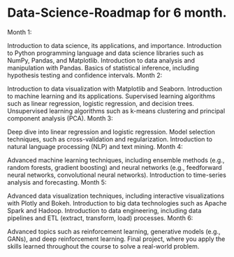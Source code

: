 # Data-Science-Roadmap for 6 month.
Month 1:

Introduction to data science, its applications, and importance.
Introduction to Python programming language and data science libraries such as NumPy, Pandas, and Matplotlib.
Introduction to data analysis and manipulation with Pandas.
Basics of statistical inference, including hypothesis testing and confidence intervals.
Month 2:

Introduction to data visualization with Matplotlib and Seaborn.
Introduction to machine learning and its applications.
Supervised learning algorithms such as linear regression, logistic regression, and decision trees.
Unsupervised learning algorithms such as k-means clustering and principal component analysis (PCA).
Month 3:

Deep dive into linear regression and logistic regression.
Model selection techniques, such as cross-validation and regularization.
Introduction to natural language processing (NLP) and text mining.
Month 4:

Advanced machine learning techniques, including ensemble methods (e.g., random forests, gradient boosting) and neural networks (e.g., feedforward neural networks, convolutional neural networks).
Introduction to time-series analysis and forecasting.
Month 5:

Advanced data visualization techniques, including interactive visualizations with Plotly and Bokeh.
Introduction to big data technologies such as Apache Spark and Hadoop.
Introduction to data engineering, including data pipelines and ETL (extract, transform, load) processes.
Month 6:

Advanced topics such as reinforcement learning, generative models (e.g., GANs), and deep reinforcement learning.
Final project, where you apply the skills learned throughout the course to solve a real-world problem.

